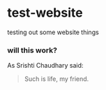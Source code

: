 # test-website
 testing out some website things
 
 ### will this work?
 
 As Srishti Chaudhary said:
> Such is life, my friend.
